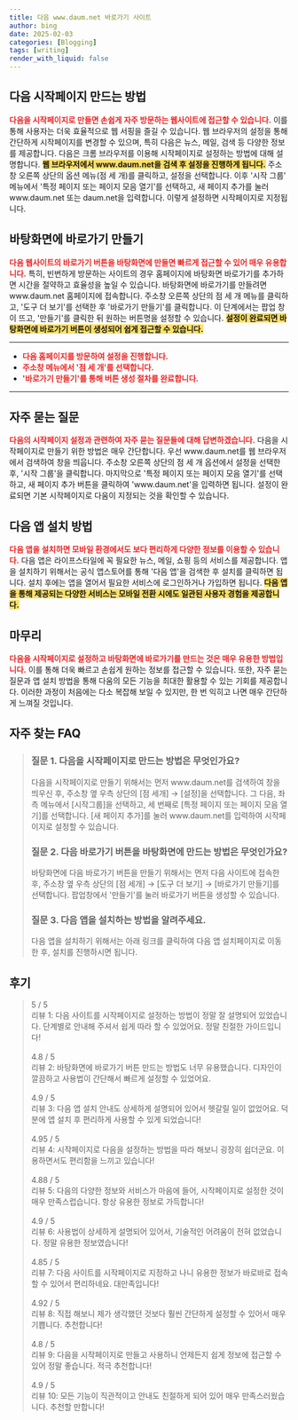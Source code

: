```yaml
---
title: 다음 www.daum.net 바로가기 사이트
author: bing
date: 2025-02-03
categories: [Blogging]
tags: [writing]
render_with_liquid: false
---
```



<h2 id='다음 시작페이지 만드는 방법'>다음 시작페이지 만드는 방법</h2>

<p><b><span style="color: #ee2323;">다음을 시작페이지로 만들면 손쉽게 자주 방문하는 웹사이트에 접근할 수 있습니다.</span></b> 이를 통해 사용자는 더욱 효율적으로 웹 서핑을 즐길 수 있습니다. 웹 브라우저의 설정을 통해 간단하게 시작페이지를 변경할 수 있으며, 특히 다음은 뉴스, 메일, 검색 등 다양한 정보를 제공합니다. 다음은 크롬 브라우저를 이용해 시작페이지로 설정하는 방법에 대해 설명합니다. <b><span style="background-color: #ffe066;">웹 브라우저에서 www.daum.net을 검색 후 설정을 진행하게 됩니다.</span></b> 주소창 오른쪽 상단의 옵션 메뉴(점 세 개)를 클릭하고, 설정을 선택합니다. 이후 '시작 그룹' 메뉴에서 '특정 페이지 또는 페이지 모음 열기'를 선택하고, 새 페이지 추가를 눌러 www.daum.net 또는 daum.net을 입력합니다. 이렇게 설정하면 시작페이지로 지정됩니다.</p>

<h2 id='바탕화면에 바로가기 만들기'>바탕화면에 바로가기 만들기</h2>

<p><b><span style="color: #ee2323;">다음 웹사이트의 바로가기 버튼을 바탕화면에 만들면 빠르게 접근할 수 있어 매우 유용합니다.</span></b> 특히, 빈번하게 방문하는 사이트의 경우 홈페이지에 바탕화면 바로가기를 추가하면 시간을 절약하고 효율성을 높일 수 있습니다. 바탕화면에 바로가기를 만들려면 www.daum.net 홈페이지에 접속합니다. 주소창 오른쪽 상단의 점 세 개 메뉴를 클릭하고, '도구 더 보기'를 선택한 후 '바로가기 만들기'를 클릭합니다. 이 단계에서는 팝업 창이 뜨고, '만들기'를 클릭한 뒤 원하는 버튼명을 설정할 수 있습니다. <b><span style="background-color: #ffe066;">설정이 완료되면 바탕화면에 바로가기 버튼이 생성되어 쉽게 접근할 수 있습니다.</span></b></p>

<hr />

<ul>
    <li><b><span style="color: #ee2323;">다음 홈페이지를 방문하여 설정을 진행합니다.</span></b></li>
    <li><b><span style="color: #ee2323;">주소창 메뉴에서 '점 세 개'를 선택합니다.</span></b></li>
    <li><b><span style="color: #ee2323;">'바로가기 만들기'를 통해 버튼 생성 절차를 완료합니다.</span></b></li>
</ul>

<hr />

<h2 id='자주 묻는 질문'>자주 묻는 질문</h2>

<p><b><span style="color: #ee2323;">다음의 시작페이지 설정과 관련하여 자주 묻는 질문들에 대해 답변하겠습니다.</span></b> 다음을 시작페이지로 만들기 위한 방법은 매우 간단합니다. 우선 www.daum.net를 웹 브라우저에서 검색하여 창을 띄웁니다. 주소창 오른쪽 상단의 점 세 개 옵션에서 설정을 선택한 후, '시작 그룹'을 클릭합니다. 마지막으로 '특정 페이지 또는 페이지 모음 열기'를 선택하고, 새 페이지 추가 버튼을 클릭하여 'www.daum.net'을 입력하면 됩니다. 설정이 완료되면 기본 시작페이지로 다움이 지정되는 것을 확인할 수 있습니다. </p>

<h2 id='앱 설치 방법'>다음 앱 설치 방법</h2>

<p><b><span style="color: #ee2323;">다음 앱을 설치하면 모바일 환경에서도 보다 편리하게 다양한 정보를 이용할 수 있습니다.</span></b> 다음 앱은 라이프스타일에 꼭 필요한 뉴스, 메일, 쇼핑 등의 서비스를 제공합니다. 앱을 설치하기 위해서는 공식 앱스토어를 통해 '다음 앱'을 검색한 후 설치를 클릭하면 됩니다. 설치 후에는 앱을 열어서 필요한 서비스에 로그인하거나 가입하면 됩니다. <b><span style="background-color: #ffe066;">다음 앱을 통해 제공되는 다양한 서비스는 모바일 전환 시에도 일관된 사용자 경험을 제공합니다.</span></b></p>

<h2 id='끝맺음'>마무리</h2>

<p><b><span style="color: #ee2323;">다음을 시작페이지로 설정하고 바탕화면에 바로가기를 만드는 것은 매우 유용한 방법입니다.</span></b> 이를 통해 더욱 빠르고 손쉽게 원하는 정보를 접근할 수 있습니다. 또한, 자주 묻는 질문과 앱 설치 방법을 통해 다움의 모든 기능을 최대한 활용할 수 있는 기회를 제공합니다. 이러한 과정이 처음에는 다소 복잡해 보일 수 있지만, 한 번 익히고 나면 매우 간단하게 느껴질 것입니다.</p>


<h2 id='자주_찾는_FAQ'>자주 찾는 FAQ</h2>
<div itemscope="" itemtype="https://schema.org/FAQPage">
<blockquote>
<div itemscope="" itemprop="mainEntity" itemtype="https://schema.org/Question">
<h3 itemprop="name">질문 1. 다음을 시작페이지로 만드는 방법은 무엇인가요?</h3>
<div itemscope="" itemprop="acceptedAnswer" itemtype="https://schema.org/Answer">
<span itemprop="text">
<p>다음을 시작페이지로 만들기 위해서는 먼저 www.daum.net를 검색하여 창을 띄우신 후, 주소창 옆 우측 상단의 [점 세개] → [설정]을 선택합니다. 그 다음, 좌측 메뉴에서 [시작그룹]을 선택하고, 세 번째로 [특정 페이지 또는 페이지 모음 열기]를 선택합니다. [새 페이지 추가]를 눌러 www.daum.net를 입력하여 시작페이지로 설정할 수 있습니다.</p>
</span>
</div>
</div>
<div itemscope="" itemprop="mainEntity" itemtype="https://schema.org/Question">
<h3 itemprop="name">질문 2. 다음 바로가기 버튼을 바탕화면에 만드는 방법은 무엇인가요?</h3>
<div itemscope="" itemprop="acceptedAnswer" itemtype="https://schema.org/Answer">
<span itemprop="text">
<p>바탕화면에 다음 바로가기 버튼을 만들기 위해서는 먼저 다음 사이트에 접속한 후, 주소창 옆 우측 상단의 [점 세개] → [도구 더 보기] → [바로가기 만들기]를 선택합니다. 팝업창에서 '만들기'를 눌러 바로가기 버튼을 생성할 수 있습니다.</p>
</span>
</div>
</div>
<div itemscope="" itemprop="mainEntity" itemtype="https://schema.org/Question">
<h3 itemprop="name">질문 3. 다음 앱을 설치하는 방법을 알려주세요.</h3>
<div itemscope="" itemprop="acceptedAnswer" itemtype="https://schema.org/Answer">
<span itemprop="text">
<p>다음 앱을 설치하기 위해서는 아래 링크를 클릭하여 다음 앱 설치페이지로 이동한 후, 설치를 진행하시면 됩니다.</p>
</span>
</div>
</div>
</blockquote>
</div>
<h2 id='후기'>후기</h2>
<div itemscope itemtype="https://schema.org/Product">
  <blockquote>
  <div itemprop="review" itemscope itemtype="https://schema.org/Review">
      <div itemprop="reviewRating" itemscope itemtype="https://schema.org/Rating"> <span itemprop="ratingValue">5</span> / <span itemprop="bestRating">5</span> </div>
      <span itemprop="reviewBody">리뷰 1: 다음 사이트를 시작페이지로 설정하는 방법이 정말 잘 설명되어 있었습니다. 단계별로 안내해 주셔서 쉽게 따라 할 수 있었어요. 정말 친절한 가이드입니다!</span>
  </div>
  <br>
  <div itemprop="review" itemscope itemtype="https://schema.org/Review">
      <div itemprop="reviewRating" itemscope itemtype="https://schema.org/Rating"> <span itemprop="ratingValue">4.8</span> / <span itemprop="bestRating">5</span> </div>
      <span itemprop="reviewBody">리뷰 2: 바탕화면에 바로가기 버튼 만드는 방법도 너무 유용했습니다. 디자인이 깔끔하고 사용법이 간단해서 빠르게 설정할 수 있었어요.</span>
  </div>
  <br>
  <div itemprop="review" itemscope itemtype="https://schema.org/Review">
      <div itemprop="reviewRating" itemscope itemtype="https://schema.org/Rating"> <span itemprop="ratingValue">4.9</span> / <span itemprop="bestRating">5</span> </div>
      <span itemprop="reviewBody">리뷰 3: 다음 앱 설치 안내도 상세하게 설명되어 있어서 헷갈릴 일이 없었어요. 덕분에 앱 설치 후 편리하게 사용할 수 있게 되었습니다!</span>
  </div>
  <br>
  <div itemprop="review" itemscope itemtype="https://schema.org/Review">
      <div itemprop="reviewRating" itemscope itemtype="https://schema.org/Rating"> <span itemprop="ratingValue">4.95</span> / <span itemprop="bestRating">5</span> </div>
      <span itemprop="reviewBody">리뷰 4: 시작페이지로 다음을 설정하는 방법을 따라 해보니 굉장히 쉽더군요. 이용하면서도 편리함을 느끼고 있습니다!</span>
  </div>
  <br>
  <div itemprop="review" itemscope itemtype="https://schema.org/Review">
      <div itemprop="reviewRating" itemscope itemtype="https://schema.org/Rating"> <span itemprop="ratingValue">4.88</span> / <span itemprop="bestRating">5</span> </div>
      <span itemprop="reviewBody">리뷰 5: 다음의 다양한 정보와 서비스가 마음에 들어, 시작페이지로 설정한 것이 매우 만족스럽습니다. 항상 유용한 정보로 가득합니다!</span>
  </div>
  <br>
  <div itemprop="review" itemscope itemtype="https://schema.org/Review">
      <div itemprop="reviewRating" itemscope itemtype="https://schema.org/Rating"> <span itemprop="ratingValue">4.9</span> / <span itemprop="bestRating">5</span> </div>
      <span itemprop="reviewBody">리뷰 6: 사용법이 상세하게 설명되어 있어서, 기술적인 어려움이 전혀 없었습니다. 정말 유용한 정보였습니다!</span>
  </div>
  <br>
  <div itemprop="review" itemscope itemtype="https://schema.org/Review">
      <div itemprop="reviewRating" itemscope itemtype="https://schema.org/Rating"> <span itemprop="ratingValue">4.85</span> / <span itemprop="bestRating">5</span> </div>
      <span itemprop="reviewBody">리뷰 7: 다음 사이트를 시작페이지로 지정하고 나니 유용한 정보가 바로바로 접속할 수 있어서 편리하네요. 대만족입니다!</span>
  </div>
  <br>
  <div itemprop="review" itemscope itemtype="https://schema.org/Review">
      <div itemprop="reviewRating" itemscope itemtype="https://schema.org/Rating"> <span itemprop="ratingValue">4.92</span> / <span itemprop="bestRating">5</span> </div>
      <span itemprop="reviewBody">리뷰 8: 직접 해보니 제가 생각했던 것보다 훨씬 간단하게 설정할 수 있어서 매우 기쁩니다. 추천합니다!</span>
  </div>
  <br>
  <div itemprop="review" itemscope itemtype="https://schema.org/Review">
      <div itemprop="reviewRating" itemscope itemtype="https://schema.org/Rating"> <span itemprop="ratingValue">4.8</span> / <span itemprop="bestRating">5</span> </div>
      <span itemprop="reviewBody">리뷰 9: 다음을 시작페이지로 만들고 사용하니 언제든지 쉽게 정보에 접근할 수 있어 정말 좋습니다. 적극 추천합니다!</span>
  </div>
  <br>
  <div itemprop="review" itemscope itemtype="https://schema.org/Review">
      <div itemprop="reviewRating" itemscope itemtype="https://schema.org/Rating"> <span itemprop="ratingValue">4.9</span> / <span itemprop="bestRating">5</span> </div>
      <span itemprop="reviewBody">리뷰 10: 모든 기능이 직관적이고 안내도 친절하게 되어 있어 매우 만족스러웠습니다. 추천할 만합니다!</span>
  </div>
  </blockquote>
</div>
